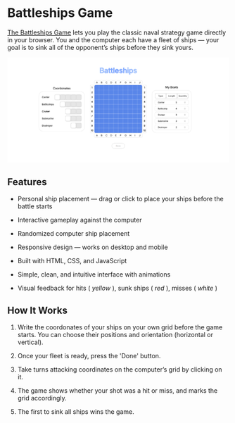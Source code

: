 # **Battleships Game**
[The Battleships Game](https://loremispum2k8.github.io/battleship/) lets you play the classic naval strategy game directly in your browser.
You and the computer each have a fleet of ships — your goal is to sink all of the opponent’s ships before they sink yours.

![Boat positioning desktop](/screnshots/screenshot.png)

## **Features**

- Personal ship placement — drag or click to place your ships before the battle starts

- Interactive gameplay against the computer

- Randomized computer ship placement

- Responsive design — works on desktop and mobile

- Built with HTML, CSS, and JavaScript

- Simple, clean, and intuitive interface with animations

- Visual feedback for hits ( _yellow_ ), sunk ships ( _red_ ), misses ( _white_ )

## **How It Works**

1. Write the coordonates of your ships on your own grid before the game starts.
You can choose their positions and orientation (horizontal or vertical).

2. Once your fleet is ready, press the 'Done' button.

3. Take turns attacking coordinates on the computer’s grid by clicking on it.

4. The game shows whether your shot was a hit or miss, and marks the grid accordingly.

5. The first to sink all ships wins the game.